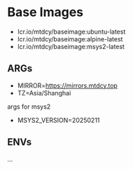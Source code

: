 # Base Images

- lcr.io/mtdcy/baseimage:ubuntu-latest
- lcr.io/mtdcy/baseimage:alpine-latest
- lcr.io/mtdcy/baseimage:msys2-latest

## ARGs

- MIRROR=https://mirrors.mtdcy.top
- TZ=Asia/Shanghai

args for msys2

- MSYS2_VERSION=20250211

## ENVs

...
